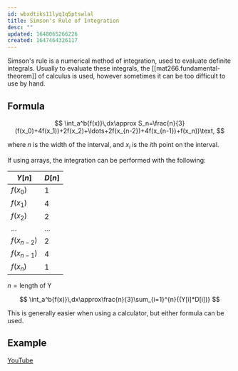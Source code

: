 ```yaml
---
id: wbxdtiks11lyq1q5ptswlal
title: Simson's Rule of Integration
desc: ""
updated: 1648065266226
created: 1647464326117
---
```


Simson's rule is a numerical method of integration, used to evaluate definite integrals. Usually to evaluate these integrals, the [[mat266.fundamental-theorem]] of calculus is used, however sometimes it can be too difficult to use by hand.

## Formula

$$
\int_a^b{f(x)}\,dx\approx S_n=\frac{n}{3}(f(x_0)+4f(x_1))+2f(x_2)+\ldots+2f(x_{n-2})+4f(x_{n-1})+f(x_n))\text,
$$

where $n$ is the width of the interval, and $x_i$ is the $i$th point on the interval.

If using arrays, the integration can be performed with the following:

| $Y[n]$       | $D[n]$ |
| ------------ | ------ |
| $f(x_0)$     | 1      |
| $f(x_1)$     | 4      |
| $f(x_2)$     | 2      |
| $...$        | $...$  |
| $f(x_{n-2})$ | 2      |
| $f(x_{n-1})$ | 4      |
| $f(x_n)$     | 1      |

$n=\text{length of Y}$

$$
\int_a^b{f(x)}\,dx\approx\frac{n}{3}\sum_{i=1}^{n}{(Y[i]*D[i])}
$$

This is generally easier when using a calculator, but either formula can be used.

## Example

[YouTube](https://youtu.be/7EqRRuh-5Lk)
